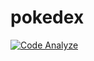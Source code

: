 # pokedex

[![Code Analyze](https://github.com/Gabriel2048/Pokedex/actions/workflows/dart.yml/badge.svg?branch=main)](https://github.com/Gabriel2048/Pokedex/actions/workflows/dart.yml)
